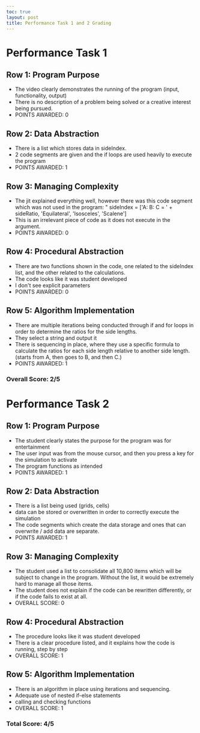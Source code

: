 ```yaml
---
toc: true
layout: post
title: Performance Task 1 and 2 Grading
---
```


# Performance Task 1

## Row 1: Program Purpose

- The video clearly demonstrates the running of the program (input, functionality, output)
- There is no description of a problem being solved or a creative interest being pursued. 
- POINTS AWARDED: 0

## Row 2: Data Abstraction
- There is a list which stores data in sideIndex.
- 2 code segments are given and the if loops are used heavily to execute the program
- POINTS AWARDED: 1

## Row 3: Managing Complexity

- The jit explained everything well, however there was this code segment which was not used in the program:
" sideIndex = ['A: B: C = ' + sideRatio, 'Equilateral', 'Isosceles', 'Scalene']
- This is an irrelevant piece of code as it does not execute in the argument. 
- POINTS AWARDED: 0

## Row 4: Procedural Abstraction

- There are two functions shown in the code, one related to the sideIndex list, and the other related to the calculations. 
- The code looks like it was student developed
- I don't see explicit parameters
- POINTS AWARDED: 0

## Row 5: Algorithm Implementation

- There are multiple iterations being conducted through if and for loops in order to determine the ratios for the side lengths.
- They select a string and output it
- There is sequencing in place, where they use a specific formula to calculate the ratios for each side length relative to another side length. (starts from A, then goes to B, and then C.)
- POINTS AWARDED: 1

### Overall Score: 2/5

# Performance Task 2

## Row 1: Program Purpose

- The student clearly states the purpose for the program was for entertainment
- The user input was from the mouse cursor, and then you press a key for the simulation to activate
- The program functions as intended
- POINTS AWARDED: 1

## Row 2: Data Abstraction

- There is a list being used (grids, cells)
- data can be stored or overwritten in order to correctly execute the simulation
- The code segments which create the data storage and ones that can overwrite / add data are separate. 
- POINTS AWARDED: 1

## Row 3: Managing Complexity

- The student used a list to consolidate all 10,800 items which will be subject to change in the program. Without the list, it would be extremely hard to manage all those items.
- The student does not explain if the code can be rewritten differently, or if the code fails to exist at all. 
- OVERALL SCORE: 0

## Row 4: Procedural Abstraction

- The procedure looks like it was student developed
- There is a clear procedure listed, and it explains how the code is running, step by step
- OVERALL SCORE: 1

## Row 5: Algorithm Implementation

- There is an algorithm in place using iterations and sequencing.
- Adequate use of nested if-else statements
- calling and checking functions
- OVERALL SCORE: 1

### Total Score: 4/5
